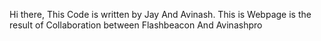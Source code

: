 Hi there,
This Code is written by Jay And Avinash.
This is Webpage is the result of Collaboration between Flashbeacon And Avinashpro
